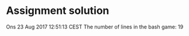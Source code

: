 # Assignment solution
Ons 23 Aug 2017 12:51:13 CEST
The number of lines in the bash game: 
      19
